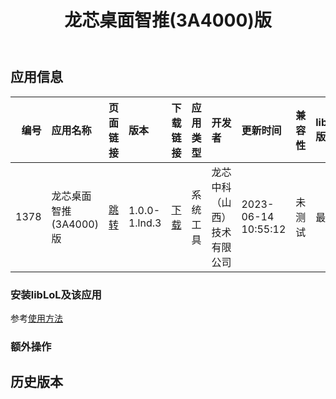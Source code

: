 ﻿---
id: 1378
title: 龙芯桌面智推(3A4000)版
toc: true
weight: 1378
---

## 应用信息 
|   编号 | 应用名称            | 页面链接                                        | 版本            | 下载链接                                                                                   | 应用类型   | 开发者            | 更新时间                | 兼容性   | liblol版本   |
|-----:|:----------------|:--------------------------------------------|:--------------|:---------------------------------------------------------------------------------------|:-------|:---------------|:--------------------|:------|:-----------|
| 1378 | 龙芯桌面智推(3A4000)版 | [跳转](http://app.loongapps.cn/#/detail/1378) | 1.0.0-1.lnd.3 | [下载](http://113.24.212.22:8090/upload/file/applicationnews_1.0.0-1.lnd.3_mips64el.deb) | 系统工具   | 龙芯中科（山西）技术有限公司 | 2023-06-14 10:55:12 | 未测试   | 最新         |
### 安装libLoL及该应用 
参考[使用方法](/docs/usage) 
### 额外操作 


## 历史版本 
 